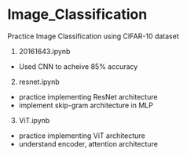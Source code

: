 # Image_Classification
Practice Image Classification using CIFAR-10 dataset

1. 20161643.ipynb
- Used CNN to acheive 85% accuracy

2. resnet.ipynb
- practice implementing ResNet architecture
- implement skip-gram architecture in MLP 

3. ViT.ipynb
- practice implementing ViT architecture
- understand encoder, attention architecture
